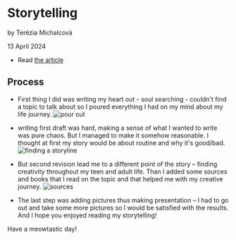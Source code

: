 # Storytelling

by Terézia Michalcová

13 April 2024

- Read [the article](05-storytelling.md)

## Process

- First thing I did was writing my heart out - soul searching - couldn't find a topic to talk about so I poured everything I had on my mind about my life journey. 
![pour out](/English-for-Designer/storytelling/proces1.png)

- writing first draft was hard, making a sense of what I wanted to write was pure chaos. But I managed to make it somehow reasonable. I thought at first my story would be about routine and why it's good/bad. 
![finding a storyline](/English-for-Designer/storytelling/notes.png)

- But second revision lead me to a different point of the story – finding creativity throughout my teen and adult life. Than I added some sources and books that I read on the topic and that helped me with my creative journey.
![sources](/English-for-Designer/storytelling/books.png)

- The last step was adding pictures thus making presentation – I had to go out and take some more pictures so I would be satisfied with the results. And I hope you enjoyed reading my storytelling!

Have a meowtastic day!